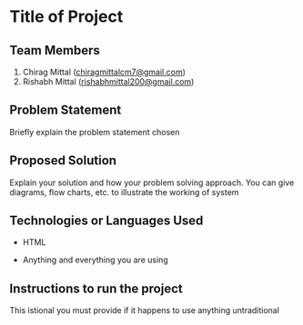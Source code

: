 # Title of Project

## Team Members

1. Chirag Mittal (chiragmittalcm7@gmail.com)
2.  Rishabh Mittal (rishabhmittal200@gmail.com)

## Problem Statement

Briefly explain the problem statement chosen

## Proposed Solution

Explain your solution and how your problem solving approach. You can give diagrams, flow charts, etc. to illustrate the working of system

## Technologies or  Languages Used

* HTML

* Anything and everything you are using

## Instructions to run the project

This istional you must provide if it happens to use anything untraditional

